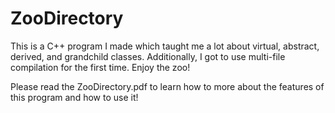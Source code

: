 # ZooDirectory
This is a C++ program I made which taught me a lot about virtual, abstract, derived, and grandchild classes. Additionally, I got to use multi-file compilation for the first time. Enjoy the zoo! 

Please read the ZooDirectory.pdf to learn how to more about the features of this program and how to use it!
